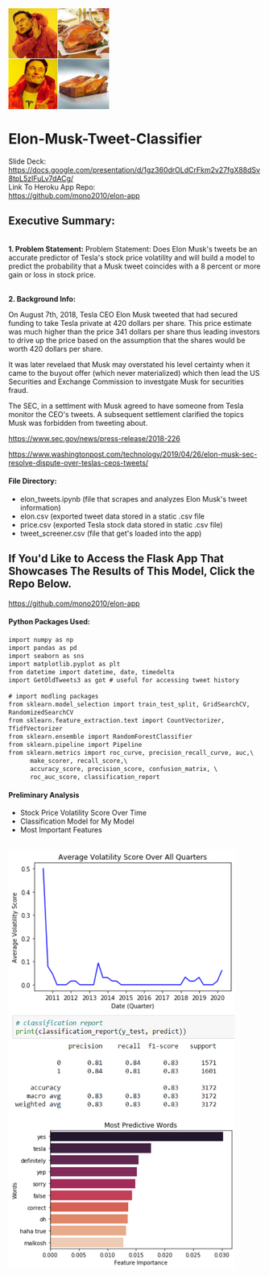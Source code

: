 <img src="./images/musk.jpeg" alt="musk" width="200"/>

# Elon-Musk-Tweet-Classifier
Slide Deck:
<br>
https://docs.google.com/presentation/d/1gz360drOLdCrFkm2v27fgX88dSv8tpL5zlFuLv7dACg/
<br>
Link To Heroku App Repo:
<br>
https://github.com/mono2010/elon-app

## Executive Summary:

<br><b>1. Problem Statement:</b>
Problem Statement: Does Elon Musk's tweets be an accurate predictor of Tesla's stock price volatility and will build a model to predict the probability that a Musk tweet coincides with a 8 percent or more gain or loss in stock price.

<br><b>2. Background Info:</b>

On August 7th, 2018, Tesla CEO Elon Musk tweeted that had secured funding to take Tesla private at 420 dollars per share. This price estimate was much higher than the price 341 dollars per share thus leading investors to drive up the price based on the assumption that the shares would be worth 420 dollars per share.

It was later revelaed that Musk may overstated his level certainty when it came to the buyout offer (which never materialized) which then lead the US Securities and Exchange Commission to investgate Musk for securities fraud.

The SEC, in a settlment with Musk agreed to have someone from Tesla monitor the CEO's tweets. A subsequent settlement clarified the topics Musk was forbidden from tweeting about.

https://www.sec.gov/news/press-release/2018-226

https://www.washingtonpost.com/technology/2019/04/26/elon-musk-sec-resolve-dispute-over-teslas-ceos-tweets/

#### File Directory:
- elon_tweets.ipynb (file that scrapes and analyzes Elon Musk's tweet information)
- elon.csv (exported tweet data stored in a static .csv file
- price.csv (exported Tesla stock data stored in static .csv file)
- tweet_screener.csv (file that get's loaded into the app)

## If You'd Like to Access the Flask App That Showcases The Results of This Model, Click the Repo Below.
https://github.com/mono2010/elon-app

#### Python Packages Used:
```import requests # necessary for accessing API
import numpy as np
import pandas as pd
import seaborn as sns
import matplotlib.pyplot as plt
from datetime import datetime, date, timedelta
import GetOldTweets3 as got # useful for accessing tweet history

# import modling packages
from sklearn.model_selection import train_test_split, GridSearchCV, RandomizedSearchCV
from sklearn.feature_extraction.text import CountVectorizer, TfidfVectorizer
from sklearn.ensemble import RandomForestClassifier
from sklearn.pipeline import Pipeline
from sklearn.metrics import roc_curve, precision_recall_curve, auc,\
      make_scorer, recall_score,\
      accuracy_score, precision_score, confusion_matrix, \
      roc_auc_score, classification_report
```

#### Preliminary Analysis
- Stock Price Volatility Score Over Time
- Classification Model for My Model
- Most Important Features
<br>
<img src="./images/vol.png" align = 'left' alt="vol" width="450"/>
<img src="./images/model_eval.png" align = 'center' alt="vol" width="450"/>
<img src="./images/words.png" align = 'center' alt="word" width="450"/>
